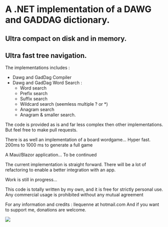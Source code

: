 # A .NET implementation of a DAWG and GADDAG dictionary. 
## Ultra compact on disk and in memory.
## Ultra fast tree navigation. 

The implementations includes : 
- Dawg and GadDag Compiler
- Dawg and GadDag Word Search : 
    - Word search
    - Prefix search
    - Suffix search 
    - Wildcard search (seemless multiple ? or *)
    - Anagram search 
    - Anagram & smaller search.

The code is provided as is and far less complex then other implementations. But feel free to make pull requests.

There is as well an implementation of a board wordgame... Hyper fast. 200ms to 1000 ms to generate a full game

A Maui/Blazor application... To be continued

The current implementation is straight forward. 
There will be a lot of refactoring to enable a better integration with an app.

Work is still in progress... 

This code is totally written by my own, and it is free for strictly personal use.
Any commercial usage is prohibited without any mutual agreement 


For any information and credits : llequenne at hotmail.com
And if you want to support me, donations are welcome. 


[![](https://www.paypalobjects.com/en_US/i/btn/btn_donateCC_LG.gif)](https://www.paypal.com/donate/?hosted_button_id=GXN5ACMFKDSF6)
